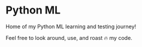 # Python ML
 
Home of my Python ML learning and testing journey!

Feel free to look around, use, and roast 🔥 my code.  